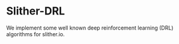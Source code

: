 # Slither-DRL
We implement some well known deep reinforcement learning (DRL) algorithms for slither.io. 
